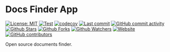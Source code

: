 # Docs Finder App

[![License: MIT](https://img.shields.io/badge/License-MIT-green.svg)](https://opensource.org/licenses/MIT)
[![Test](https://github.com/docsfinder/docsfinder.github.io/workflows/CI/badge.svg)](https://github.com/docsfinder/docsfinder.github.io/actions?query=workflow%3ACI)
[![codecov](https://codecov.io/gh/docsfinder/docsfinder.github.io/branch/main/graph/badge.svg?token=Z1MEEL3EAB)](https://codecov.io/gh/docsfinder/docsfinder.github.io)
[![Last commit](https://img.shields.io/github/last-commit/docsfinder/docsfinder.github.io.svg?style=flat)](https://github.com/docsfinder/docsfinder.github.io/commits)
[![GitHub commit activity](https://img.shields.io/github/commit-activity/m/docsfinder/docsfinder.github.io)](https://github.com/docsfinder/docsfinder.github.io/commits)
[![Github Stars](https://img.shields.io/github/stars/docsfinder/docsfinder.github.io?style=flat&logo=github)](https://github.com/docsfinder/docsfinder.github.io/stargazers)
[![Github Forks](https://img.shields.io/github/forks/docsfinder/docsfinder.github.io?style=flat&logo=github)](https://github.com/docsfinder/docsfinder.github.io/network/members)
[![Github Watchers](https://img.shields.io/github/watchers/docsfinder/docsfinder.github.io?style=flat&logo=github)](https://github.com/docsfinder/docsfinder.github.io)
[![Website](https://img.shields.io/website?up_message=online&url=https%3A%2F%2Fdocsfinder.github.io)](https://docsfinder.github.io)
[![GitHub contributors](https://img.shields.io/github/contributors/docsfinder/docsfinder.github.io)](https://github.com/docsfinder/docsfinder.github.io/graphs/contributors)

Open source documents finder.
